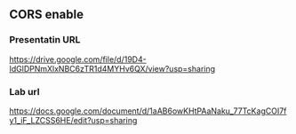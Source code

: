 ## CORS enable

### Presentatin URL
https://drive.google.com/file/d/19D4-IdGlDPNmXlxNBC6zTR1d4MYHv6QX/view?usp=sharing
### Lab url
https://docs.google.com/document/d/1aAB6owKHtPAaNaku_77TcKagCOI7fy1_iF_LZCSS6HE/edit?usp=sharing
